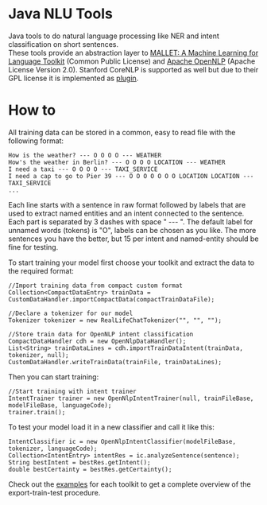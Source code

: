# Java NLU Tools
Java tools to do natural language processing like NER and intent classification on short sentences.  
These tools provide an abstraction layer to [MALLET: A Machine Learning for Language Toolkit](http://mallet.cs.umass.edu/) (Common Public License) and [Apache OpenNLP](https://opennlp.apache.org/) (Apache License Version 2.0). Stanford CoreNLP is supported as well but due to their GPL license it is implemented as [plugin](https://github.com/fquirin/java-nlu-tools-corenlp).  

# How to
All training data can be stored in a common, easy to read file with the following format:  
```
How is the weather? --- O O O O --- WEATHER
How's the weather in Berlin? --- O O O O LOCATION --- WEATHER
I need a taxi --- O O O O --- TAXI_SERVICE
I need a cap to go to Pier 39 --- O O O O O O O LOCATION LOCATION --- TAXI_SERVICE
...
```
Each line starts with a sentence in raw format followed by labels that are used to extract named entities and an intent connected to the sentence. Each part is separated by 3 dashes with space " --- ". The default label for unnamed words (tokens) is "O", labels can be chosen as you like. The more sentences you have the better, but 15 per intent and named-entity should be fine for testing.  
  
To start training your model first choose your toolkit and extract the data to the required format:
```
//Import training data from compact custom format
Collection<CompactDataEntry> trainData = CustomDataHandler.importCompactData(compactTrainDataFile);

//Declare a tokenizer for our model
Tokenizer tokenizer = new RealLifeChatTokenizer("", "", "");

//Store train data for OpenNLP intent classification
CompactDataHandler cdh = new OpenNlpDataHandler();
List<String> trainDataLines = cdh.importTrainDataIntent(trainData, tokenizer, null);
CustomDataHandler.writeTrainData(trainFile, trainDataLines);
```
Then you can start training:
```
//Start training with intent trainer
IntentTrainer trainer = new OpenNlpIntentTrainer(null, trainFileBase, modelFileBase, languageCode);
trainer.train();
```
To test your model load it in a new classifier and call it like this:
```
IntentClassifier ic = new OpenNlpIntentClassifier(modelFileBase, tokenizer, languageCode);
Collection<IntentEntry> intentRes = ic.analyzeSentence(sentence);
String bestIntent = bestRes.getIntent();
double bestCertainty = bestRes.getCertainty();
```
Check out the [examples](https://github.com/fquirin/java-nlu-tools/tree/master/src/main/java/net/b07z/sepia/nlu/examples) for each toolkit to get a complete overview of the export-train-test procedure.  
